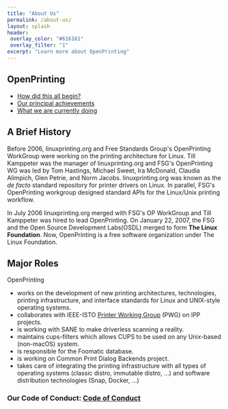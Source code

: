 ```yaml
---
title: "About Us"
permalink: /about-us/
layout: splash
header:
 overlay_color: "#616161"
 overlay_filter: "1"
excerpt: "Learn more about OpenPrinting"
---
```

## OpenPrinting

- [How did this all begin?](/history/)
- [Our principal achievements](/achievements/)
- [What we are currently doing](/current/)

## A Brief History

Before 2006, linuxprinting.org and Free Standards Group's OpenPrinting WorkGroup were working on the printing architecture for Linux. Till Kamppeter was the manager of linuxprinting.org and FSG's OpenPrinting WG was led by Tom Hastings, Michael Sweet, Ira McDonald, Claudia Alimpich, Glen Petrie, and Norm Jacobs. linuxprinting.org was known as the *de facto* standard repository for printer drivers on Linux. In parallel, FSG's OpenPrinting workgroup designed standard APIs for the Linux/Unix printing workflow.

In July 2006 linuxprinting.org merged with FSG's OP WorkGroup and Till Kamppeter was hired to lead OpenPrinting. On January 22, 2007, the FSG and the Open Source Development Labs(OSDL) merged to form **The Linux Foundation**. Now, OpenPrinting is a free software organization under The Linux Foundation.

## Major Roles

OpenPrinting
* works on the development of new printing architectures, technologies, printing infrastructure, and interface standards for Linux and UNIX-style operating systems. 
* collaborates with IEEE-ISTO [Printer Working Group](http://www.pwg.org/) (PWG) on IPP projects. 
* is working with SANE to make driverless scanning a reality.
* maintains cups-filters which allows CUPS to be used on any Unix-based (non-macOS) system.
* is responsible for the Foomatic database.
* is working on Common Print Dialog Backends project.
* takes care of integrating the printing infrastructure with all types of operating systems (classic distro, immutable distro, ...) and software distribution technologies (Snap, Docker, ...)

### Our Code of Conduct: [Code of Conduct](/codeofconduct/)
